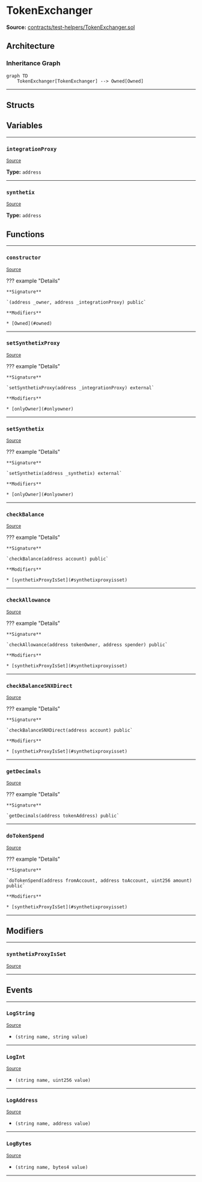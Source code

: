 # TokenExchanger

**Source:** [contracts/test-helpers/TokenExchanger.sol](https://github.com/Synthetixio/synthetix/tree/develop/contracts/test-helpers/TokenExchanger.sol)

## Architecture

### Inheritance Graph

```mermaid
graph TD
    TokenExchanger[TokenExchanger] --> Owned[Owned]
```

---

## Structs

## Variables

---

### `integrationProxy`
<sub>[Source](https://github.com/Synthetixio/synthetix/tree/develop/contracts/test-helpers/TokenExchanger.sol#L13)</sub>

**Type:** `address`

---

### `synthetix`
<sub>[Source](https://github.com/Synthetixio/synthetix/tree/develop/contracts/test-helpers/TokenExchanger.sol#L14)</sub>

**Type:** `address`

## Functions

---

### `constructor`
<sub>[Source](https://github.com/Synthetixio/synthetix/tree/develop/contracts/test-helpers/TokenExchanger.sol#L16)</sub>

??? example "Details"

    **Signature**

    `(address _owner, address _integrationProxy) public`

    **Modifiers**

    * [Owned](#owned)

---

### `setSynthetixProxy`
<sub>[Source](https://github.com/Synthetixio/synthetix/tree/develop/contracts/test-helpers/TokenExchanger.sol#L20)</sub>

??? example "Details"

    **Signature**

    `setSynthetixProxy(address _integrationProxy) external`

    **Modifiers**

    * [onlyOwner](#onlyowner)

---

### `setSynthetix`
<sub>[Source](https://github.com/Synthetixio/synthetix/tree/develop/contracts/test-helpers/TokenExchanger.sol#L24)</sub>

??? example "Details"

    **Signature**

    `setSynthetix(address _synthetix) external`

    **Modifiers**

    * [onlyOwner](#onlyowner)

---

### `checkBalance`
<sub>[Source](https://github.com/Synthetixio/synthetix/tree/develop/contracts/test-helpers/TokenExchanger.sol#L28)</sub>

??? example "Details"

    **Signature**

    `checkBalance(address account) public`

    **Modifiers**

    * [synthetixProxyIsSet](#synthetixproxyisset)

---

### `checkAllowance`
<sub>[Source](https://github.com/Synthetixio/synthetix/tree/develop/contracts/test-helpers/TokenExchanger.sol#L32)</sub>

??? example "Details"

    **Signature**

    `checkAllowance(address tokenOwner, address spender) public`

    **Modifiers**

    * [synthetixProxyIsSet](#synthetixproxyisset)

---

### `checkBalanceSNXDirect`
<sub>[Source](https://github.com/Synthetixio/synthetix/tree/develop/contracts/test-helpers/TokenExchanger.sol#L36)</sub>

??? example "Details"

    **Signature**

    `checkBalanceSNXDirect(address account) public`

    **Modifiers**

    * [synthetixProxyIsSet](#synthetixproxyisset)

---

### `getDecimals`
<sub>[Source](https://github.com/Synthetixio/synthetix/tree/develop/contracts/test-helpers/TokenExchanger.sol#L40)</sub>

??? example "Details"

    **Signature**

    `getDecimals(address tokenAddress) public`

---

### `doTokenSpend`
<sub>[Source](https://github.com/Synthetixio/synthetix/tree/develop/contracts/test-helpers/TokenExchanger.sol#L44)</sub>

??? example "Details"

    **Signature**

    `doTokenSpend(address fromAccount, address toAccount, uint256 amount) public`

    **Modifiers**

    * [synthetixProxyIsSet](#synthetixproxyisset)

---

## Modifiers

---

### `synthetixProxyIsSet`
<sub>[Source](https://github.com/Synthetixio/synthetix/tree/develop/contracts/test-helpers/TokenExchanger.sol#L62)</sub>

---

## Events

---

### `LogString`
<sub>[Source](https://github.com/Synthetixio/synthetix/tree/develop/contracts/test-helpers/TokenExchanger.sol#L67)</sub>

- `(string name, string value)`

---

### `LogInt`
<sub>[Source](https://github.com/Synthetixio/synthetix/tree/develop/contracts/test-helpers/TokenExchanger.sol#L68)</sub>

- `(string name, uint256 value)`

---

### `LogAddress`
<sub>[Source](https://github.com/Synthetixio/synthetix/tree/develop/contracts/test-helpers/TokenExchanger.sol#L69)</sub>

- `(string name, address value)`

---

### `LogBytes`
<sub>[Source](https://github.com/Synthetixio/synthetix/tree/develop/contracts/test-helpers/TokenExchanger.sol#L70)</sub>

- `(string name, bytes4 value)`

---

